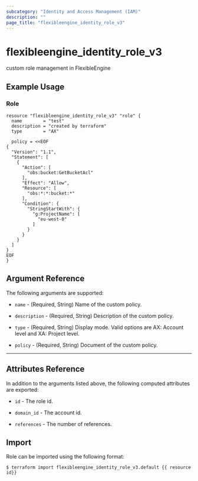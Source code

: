 ```yaml
---
subcategory: "Identity and Access Management (IAM)"
description: ""
page_title: "flexibleengine_identity_role_v3"
---
```


# flexibleengine_identity_role_v3

custom role management in FlexibleEngine

## Example Usage

### Role

```hcl
resource "flexibleengine_identity_role_v3" "role" {
  name        = "test"
  description = "created by terraform"
  type        = "AX"

  policy = <<EOF
{
  "Version": "1.1",
  "Statement": [
    {
      "Action": [
        "obs:bucket:GetBucketAcl"
      ],
      "Effect": "Allow",
      "Resource": [
        "obs:*:*:bucket:*"
      ],
      "Condition": {
        "StringStartWith": {
          "g:ProjectName": [
            "eu-west-0"
          ]
        }
      }
    }
  ]
}
EOF
}
```

## Argument Reference

The following arguments are supported:

* `name` - (Required, String) Name of the custom policy.

* `description` - (Required, String) Description of the custom policy.

* `type` - (Required, String) Display mode. Valid options are AX: Account level and XA: Project level.

* `policy` - (Required, String) Document of the custom policy.

- - -

## Attributes Reference

In addition to the arguments listed above, the following computed attributes are exported:

* `id` - The role id.

* `domain_id` - The account id.

* `references` - The number of references.

## Import

Role can be imported using the following format:

```
$ terraform import flexibleengine_identity_role_v3.default {{ resource id}}
```
